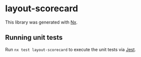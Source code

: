 # layout-scorecard

This library was generated with [Nx](https://nx.dev).

## Running unit tests

Run `nx test layout-scorecard` to execute the unit tests via [Jest](https://jestjs.io).

